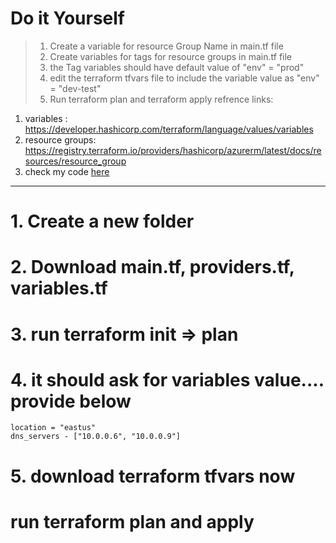 # Do it Yourself
> 1. Create a variable for resource Group Name in main.tf file
> 2. Create variables for tags for resource groups in main.tf file
> 3. the Tag variables should have default value of "env" = "prod"
> 4. edit the terraform tfvars file to include the variable value as "env" = "dev-test"
> 5. Run terraform plan and terraform apply
refrence links:
1. variables : https://developer.hashicorp.com/terraform/language/values/variables
2. resource groups: https://registry.terraform.io/providers/hashicorp/azurerm/latest/docs/resources/resource_group
3. check my code [here]()
----------------------------------------------
# 1. Create a new folder
# 2. Download main.tf, providers.tf, variables.tf
# 3. run terraform init => plan 
# 4. it should ask for variables value.... provide below
```
location = "eastus"
dns_servers - ["10.0.0.6", "10.0.0.9"]
```
# 5. download terraform tfvars now
# run terraform plan and apply 
